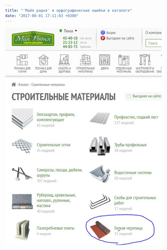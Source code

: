 ```yaml
---
title: "'Майя радня' и орфографические ошибки в каталоге"
date: "2017-08-01 17:11:03 +0300"
---
```


<!-- test -->

!['Майя радня' и орфографические ошибки в каталоге](/assets/2017/08/MoyaRodnya.jpg)
